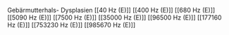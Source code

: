 Gebärmutterhals- Dysplasien
[[40 Hz (E)]]
[[400 Hz (E)]]
[[680 Hz (E)]]
[[5090 Hz (E)]]
[[7500 Hz (E)]]
[[35000 Hz (E)]]
[[96500 Hz (E)]]
[[177160 Hz (E)]]
[[753230 Hz (E)]]
[[985670 Hz (E)]]